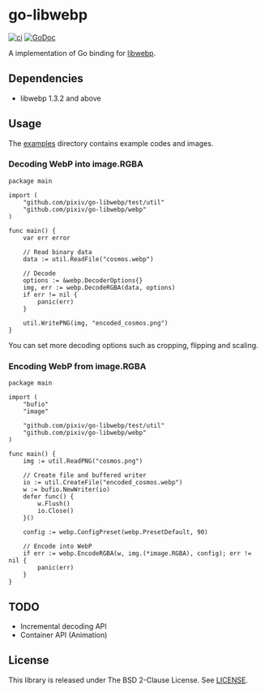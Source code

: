 go-libwebp
==========

[![ci](https://github.com/pixiv/go-libwebp/actions/workflows/ci.yml/badge.svg)](https://github.com/pixiv/go-libwebp/actions/workflows/ci.yml)
[![GoDoc](https://godoc.org/github.com/pixiv/go-libwebp/webp?status.svg)](https://godoc.org/github.com/pixiv/go-libwebp/webp)

A implementation of Go binding for [libwebp](https://developers.google.com/speed/webp/docs/api).

## Dependencies

- libwebp 1.3.2 and above

## Usage

The [examples](./examples) directory contains example codes and images.

### Decoding WebP into image.RGBA

```
package main

import (
	"github.com/pixiv/go-libwebp/test/util"
	"github.com/pixiv/go-libwebp/webp"
)

func main() {
	var err error

	// Read binary data
	data := util.ReadFile("cosmos.webp")

	// Decode
	options := &webp.DecoderOptions{}
	img, err := webp.DecodeRGBA(data, options)
	if err != nil {
		panic(err)
	}

	util.WritePNG(img, "encoded_cosmos.png")
}
```

You can set more decoding options such as cropping, flipping and scaling.

### Encoding WebP from image.RGBA

```
package main

import (
	"bufio"
	"image"

	"github.com/pixiv/go-libwebp/test/util"
	"github.com/pixiv/go-libwebp/webp"
)

func main() {
	img := util.ReadPNG("cosmos.png")

	// Create file and buffered writer
	io := util.CreateFile("encoded_cosmos.webp")
	w := bufio.NewWriter(io)
	defer func() {
		w.Flush()
		io.Close()
	}()

	config := webp.ConfigPreset(webp.PresetDefault, 90)

	// Encode into WebP
	if err := webp.EncodeRGBA(w, img.(*image.RGBA), config); err != nil {
		panic(err)
	}
}
```

## TODO

- Incremental decoding API
- Container API (Animation)

## License

This library is released under The BSD 2-Clause License.
See [LICENSE](./LICENSE).
